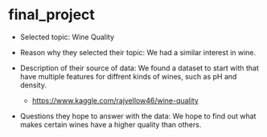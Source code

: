 # final_project

- Selected topic: Wine Quality
- Reason why they selected their topic: We had a similar interest in wine.
- Description of their source of data: We found a dataset to start with that have multiple features for diffrent kinds of wines, such as pH and density. 
  - https://www.kaggle.com/rajyellow46/wine-quality

- Questions they hope to answer with the data: We hope to find out what makes certain wines have a higher quality than others. 
